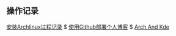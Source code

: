## 操作记录
[安装Archlinux过程记录](./install-archlinux.md) $ [使用Github部署个人博客](./使用Github部署个人博客.md) $ [Arch And Kde](./arch_and_kde.md)
 